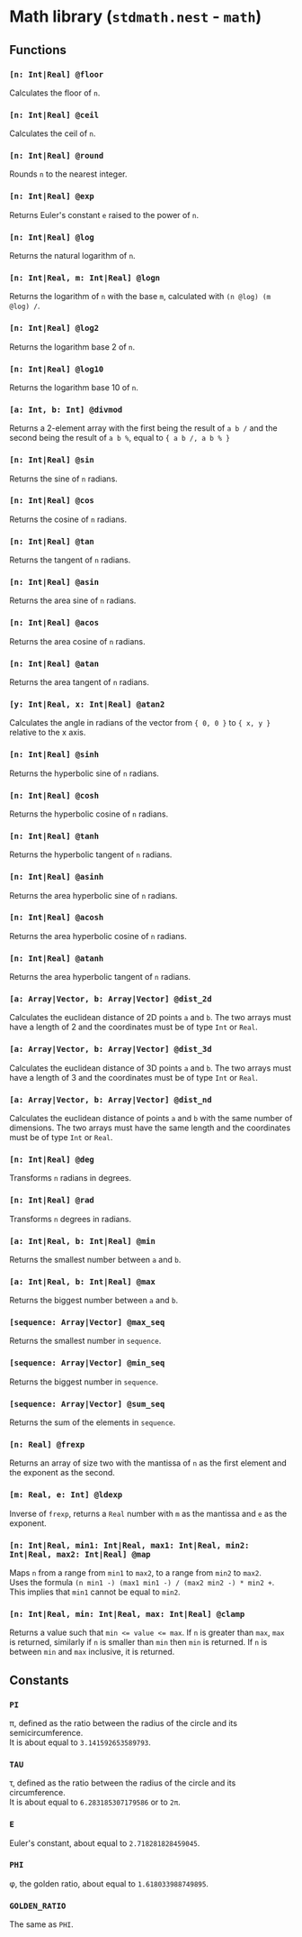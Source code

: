 # Math library (`stdmath.nest` - `math`)

## Functions

### `[n: Int|Real] @floor`

Calculates the floor of `n`.

### `[n: Int|Real] @ceil`

Calculates the ceil of `n`.

### `[n: Int|Real] @round`

Rounds `n` to the nearest integer.

### `[n: Int|Real] @exp`

Returns Euler's constant `e` raised to the power of `n`.

### `[n: Int|Real] @log`

Returns the natural logarithm of `n`.

### `[n: Int|Real, m: Int|Real] @logn`

Returns the logarithm of `n` with the base `m`, calculated with
`(n @log) (m @log) /`.

### `[n: Int|Real] @log2`

Returns the logarithm base 2 of `n`.

### `[n: Int|Real] @log10`

Returns the logarithm base 10 of `n`.

### `[a: Int, b: Int] @divmod`

Returns a 2-element array with the first being the result of `a b /` and the
second being the result of `a b %`, equal to `{ a b /, a b % }`

### `[n: Int|Real] @sin`

Returns the sine of `n` radians.

### `[n: Int|Real] @cos`

Returns the cosine of `n` radians.

### `[n: Int|Real] @tan`

Returns the tangent of `n` radians.

### `[n: Int|Real] @asin`

Returns the area sine of `n` radians.

### `[n: Int|Real] @acos`

Returns the area cosine of `n` radians.

### `[n: Int|Real] @atan`

Returns the area tangent of `n` radians.

### `[y: Int|Real, x: Int|Real] @atan2`

Calculates the angle in radians of the vector from `{ 0, 0 }` to `{ x, y }`
relative to the x axis.

### `[n: Int|Real] @sinh`

Returns the hyperbolic sine of `n` radians.

### `[n: Int|Real] @cosh`

Returns the hyperbolic cosine of `n` radians.

### `[n: Int|Real] @tanh`

Returns the hyperbolic tangent of `n` radians.

### `[n: Int|Real] @asinh`

Returns the area hyperbolic sine of `n` radians.

### `[n: Int|Real] @acosh`

Returns the area hyperbolic cosine of `n` radians.

### `[n: Int|Real] @atanh`

Returns the area hyperbolic tangent of `n` radians.

### `[a: Array|Vector, b: Array|Vector] @dist_2d`

Calculates the euclidean distance of 2D points `a` and `b`. The two arrays must
have a length of 2 and the coordinates must be of type `Int` or `Real`.

### `[a: Array|Vector, b: Array|Vector] @dist_3d`

Calculates the euclidean distance of 3D points `a` and `b`. The two arrays must
have a length of 3 and the coordinates must be of type `Int` or `Real`.

### `[a: Array|Vector, b: Array|Vector] @dist_nd`

Calculates the euclidean distance of points `a` and `b` with the same number of
dimensions. The two arrays must have the same length and the coordinates must be
of type `Int` or `Real`.

### `[n: Int|Real] @deg`

Transforms `n` radians in degrees.

### `[n: Int|Real] @rad`

Transforms `n` degrees in radians.

### `[a: Int|Real, b: Int|Real] @min`

Returns the smallest number between `a` and `b`.

### `[a: Int|Real, b: Int|Real] @max`

Returns the biggest number between `a` and `b`.

### `[sequence: Array|Vector] @max_seq`

Returns the smallest number in `sequence`.

### `[sequence: Array|Vector] @min_seq`

Returns the biggest number in `sequence`.

### `[sequence: Array|Vector] @sum_seq`

Returns the sum of the elements in `sequence`.

### `[n: Real] @frexp`

Returns an array of size two with the mantissa of `n` as the first element and
the exponent as the second.

### `[m: Real, e: Int] @ldexp`

Inverse of `frexp`, returns a `Real` number with `m` as the mantissa and `e` as
the exponent.

### `[n: Int|Real, min1: Int|Real, max1: Int|Real, min2: Int|Real, max2: Int|Real] @map`

Maps `n` from a range from `min1` to `max2`, to a range from `min2` to `max2`.  
Uses the formula `(n min1 -) (max1 min1 -) / (max2 min2 -) * min2 +`.  
This implies that `min1` cannot be equal to `min2`.

### `[n: Int|Real, min: Int|Real, max: Int|Real] @clamp`

Returns a value such that `min <= value <= max`. If `n` is greater than `max`,
`max` is returned, similarly if `n` is smaller than `min` then `min` is returned.
If `n` is between `min` and `max` inclusive, it is returned.

## Constants

### `PI`

π, defined as the ratio between the radius of the circle and its
semicircumference.  
It is about equal to `3.141592653589793`.

### `TAU`

τ, defined as the ratio between the radius of the circle and its circumference.  
It is about equal to `6.283185307179586` or to `2π`.

### `E`

Euler's constant, about equal to `2.718281828459045`.

### `PHI`

φ, the golden ratio, about equal to `1.618033988749895`.

### `GOLDEN_RATIO`

The same as `PHI`.
